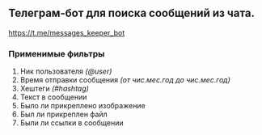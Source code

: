 ## Телеграм-бот для поиска сообщений из чата.
https://t.me/messages_keeper_bot
### Применимые фильтры
1. Ник пользователя *(@user)*
2. Время отправки сообщения *(от чис.мес.год до чис.мес.год)*
3. Хештеги *(#hashtag)*
4. Текст в сообщении
5. Было ли прикреплено изображение
6. Был ли прикреплен файл
7. Были ли ссылки в сообщении
